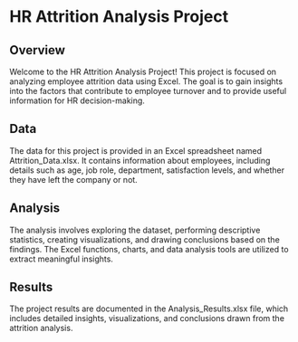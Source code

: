 # HR Attrition Analysis Project

## Overview
Welcome to the HR Attrition Analysis Project! This project is focused on analyzing employee attrition data using Excel. The goal is to gain insights into the factors that contribute to employee turnover and to provide useful information for HR decision-making.

## Data
The data for this project is provided in an Excel spreadsheet named Attrition_Data.xlsx. It contains information about employees, including details such as age, job role, department, satisfaction levels, and whether they have left the company or not.

## Analysis
The analysis involves exploring the dataset, performing descriptive statistics, creating visualizations, and drawing conclusions based on the findings. The Excel functions, charts, and data analysis tools are utilized to extract meaningful insights.

## Results
The project results are documented in the Analysis_Results.xlsx file, which includes detailed insights, visualizations, and conclusions drawn from the attrition analysis.
